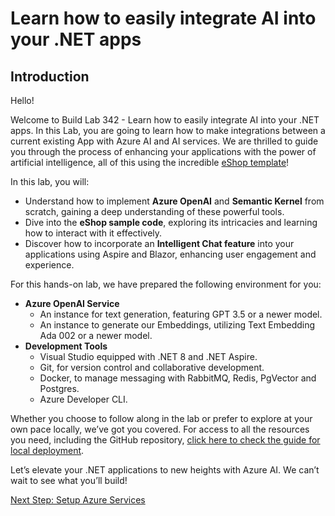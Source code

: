 # Learn how to easily integrate AI into your .NET apps

## Introduction

Hello!

Welcome to Build Lab 342 - Learn how to easily integrate AI into your .NET apps. In this Lab, you are going to learn how to make integrations between a current existing App with Azure AI and AI services. We are thrilled to guide you through the process of enhancing your applications with the power of artificial intelligence, all of this using the incredible [eShop template](https://github.com/dotnet/eshop)!

In this lab, you will:

- Understand how to implement **Azure OpenAI** and **Semantic Kernel** from scratch, gaining a deep understanding of these powerful tools.
- Dive into the **eShop sample code**, exploring its intricacies and learning how to interact with it effectively.
- Discover how to incorporate an **Intelligent Chat feature** into your applications using Aspire and Blazor, enhancing user engagement and experience.

For this hands-on lab, we have prepared the following environment for you:

- **Azure OpenAI Service**
  - An instance for text generation, featuring GPT 3.5 or a newer model.
  - An instance to generate our Embeddings, utilizing Text Embedding Ada 002 or a newer model.
- **Development Tools**
  - Visual Studio equipped with .NET 8 and .NET Aspire.
  - Git, for version control and collaborative development.
  - Docker, to manage messaging with RabbitMQ, Redis, PgVector and Postgres.
  - Azure Developer CLI.

Whether you choose to follow along in the lab or prefer to explore at your own pace locally, we’ve got you covered. For access to all the resources you need, including the GitHub repository, [click here to check the guide for local deployment](https://github.com/Azure-Samples/eShop-AI-Lab-Build2024).

Let’s elevate your .NET applications to new heights with Azure AI. We can’t wait to see what you’ll build!

[Next Step: Setup Azure Services](02-SetupServices.md)
